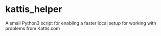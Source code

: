 # kattis_helper
A small Python3 script for enabling a faster local setup for working with problems from Kattis.com
